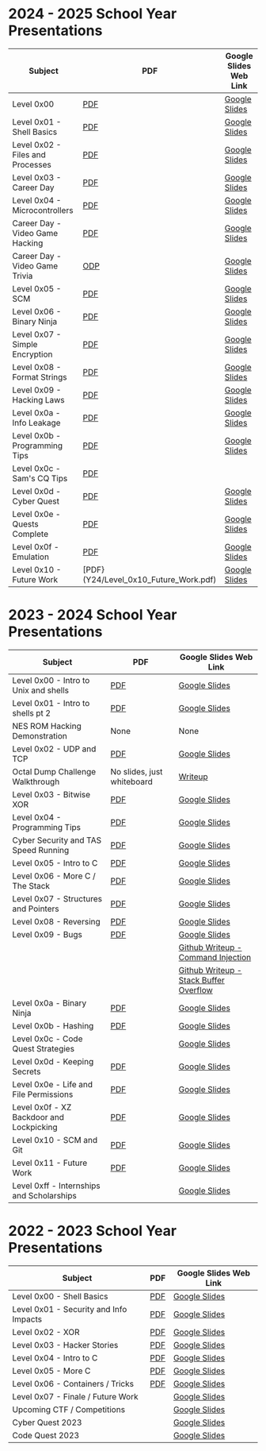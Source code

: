 # 2024 - 2025 School Year Presentations

|  Subject                                 |    PDF                                            | Google Slides Web Link                                                                                                                                                                    |
|------------------------------------------|---------------------------------------------------|-------------------------------------------------------------------------------------------------------------------------------------------------------------------------------------------|
| Level 0x00                               | [PDF](Y24/Level_0x00.pdf)                         | [Google Slides](https://docs.google.com/presentation/d/1BZ18ok8VyRz4-jbClgKNG6OfZEGVqIQB0KDi1oOesF0/pub?start=false&loop=false&delayms=60000)                                             |
| Level 0x01 - Shell Basics                | [PDF](Y24/Level_0x01-Shell_Basics.pdf)            | [Google Slides](https://docs.google.com/presentation/d/1u_RKcdP0F2xIakve33yRLGwgkrOqRe3o5eydZA3xiJM/pub?start=true&loop=false&delayms=60000)                                              |
| Level 0x02 - Files and Processes         | [PDF](Y24/Level_0x02_Files_and_Processes.pdf)     | [Google Slides](https://docs.google.com/presentation/d/1rAFoeB_LiNAkQIkksRrF2_M3bAzH1zviqjsGvBYbffw/pub?start=true&loop=false&delayms=60000)                                              |
| Level 0x03 - Career Day                  | [PDF](Y24/Level_0x03_Career_Day.pdf)              | [Google Slides](https://docs.google.com/presentation/d/e/2PACX-1vSHkIpTHvHOXMH5aToxz4hapUPRvbSGxSS_VhSAKXcDO4B-a_Ekqwz7VbOZeObsL3u2pnE265qZCjsY/pub?start=false&loop=false&delayms=60000) |
| Level 0x04 - Microcontrollers            | [PDF](Y24/Level_0x04_Microcontrollers.pdf)        | [Google Slides](https://docs.google.com/presentation/d/e/2PACX-1vSOuLqx3fSpC3_DboB29KqgvQ_j81Pedb0vf9NhF7eEVz7-s21_jT2InRlwdeGPGbvCx83iFEc7nNae/pub?start=false&loop=false&delayms=60000) |
| Career Day - Video Game Hacking          | [PDF](Y24/Video_Game_Hacking.pdf)                 | [Google Slides](https://docs.google.com/presentation/d/e/2PACX-1vQ6HKXX1Tlp7XGSYaBRrWyJhrkLBW9T1SB1LPFnRYA7uiC4Tv-B5V8boTBGUWpeOiSidregGN47D_hE/pub?start=true&loop=false&delayms=60000)  |
| Career Day - Video Game Trivia           | [ODP](Y24/Video_Game_Trivia.odp)                  | [Google Slides](https://docs.google.com/presentation/d/e/2PACX-1vS3Aq47e64LqjZY7AZaubLzECQbHISy0g4h10ojVMPA7PJOunP-8Cj0id7xcbqna6vTOhzkQgPD7es0/pub?start=true&loop=true&delayms=15000)   |
| Level 0x05 - SCM                         | [PDF](Y24/Level_0x05_SCM.pdf)                     | [Google Slides](https://docs.google.com/presentation/d/e/2PACX-1vReflDePqPzuBvjIs12KCB8LyFN1_vo_aENwnBaZnVV8uahDDJCqfTt08pHX0oz_Ngmkr93l6e_C_2E/pub?start=true&loop=false&delayms=60000)  |
| Level 0x06 - Binary Ninja                | [PDF](Y24/Level_0x06_Binary_Ninja.pdf)            | [Google Slides](https://docs.google.com/presentation/d/e/2PACX-1vTGtOTXMoTj0Hr1BXkdY8zVclyhD7ylpEFLtItXeFDjcr9olLNEggf6IccqT9yn89YTt_isbZHF9cBv/pub?start=true&loop=false&delayms=60000)  |
| Level 0x07 - Simple Encryption           | [PDF](Y24/Level_0x07_Simple_Encryption.pdf)       | [Google Slides](https://docs.google.com/presentation/d/e/2PACX-1vStiZTJs-PaM2Dr3acQt0jIp7Dtf-JVopAqzsD6PpWtC-7JBd7qdzyEhcICM-LAycftYySfp_mAZ-9x/pub?start=false&loop=false&delayms=60000) |
| Level 0x08 - Format Strings              | [PDF](Y24/Level_0x08_Format_Strings.pdf)          | [Google Slides](https://docs.google.com/presentation/d/e/2PACX-1vQNFFcYL9b5tsIimK4VfxFW2VsoPOndhYZtA6dwFlnO10xOxZCPqp989HUQfz_TCHnD_TLpTZaHWBp5/pub?start=false&loop=false&delayms=60000) |
| Level 0x09 - Hacking Laws                | [PDF](Y24/Level_0x09_Hacking_Laws.pdf)            | [Google Slides](https://docs.google.com/presentation/d/e/2PACX-1vSrFaSWWS9QkICN3xdDO7oMQB-RLQUGLbKvfUEFaxDaKP3TUDKO1pyqADTKKtii2Ym5XO-Jy0oNCslx/pub?start=false&loop=false&delayms=60000) |
| Level 0x0a - Info Leakage                | [PDF](Y24/Level_0x0a_Info_Leakage.pdf)            | [Google Slides](https://docs.google.com/presentation/d/e/2PACX-1vSguZ2KtDWC27yBLVRO9vKyh2l6YCfOhEdjFHT17kgV8LDIZwMzTTpzzKyuLtX8-dSVfEioALXZ0iMT/pub?start=false&loop=false&delayms=60000) |
| Level 0x0b - Programming Tips            | [PDF](Y24/Level_0x0b_Programming_Tips.pdf)        | [Google Slides](https://docs.google.com/presentation/d/e/2PACX-1vRgiYXGEVZ9IWbDwo_CYoAomz_-lbi6Lih0Q9GClbCgRh8_wiH3tWgZpe49reqzgsG9quq0EaYAWZFD/pub?start=false&loop=false&delayms=60000) |
| Level 0x0c - Sam's CQ Tips               | [PDF](Y24/Level_0x0c_Sams_CQ_Tips.pdf)            |                                                                                                                                                                                           |
| Level 0x0d - Cyber Quest                 | [PDF](Y24/Level_0x0d_Cyber_Quest.pdf)             | [Google Slides](https://docs.google.com/presentation/d/e/2PACX-1vSRUg687brgYuo6yqUpOn1RP0n9fWrSMe0bDfhSfZCaYu6eXCRLi2uD87Tr1a0B3OAruJTOHDy6wEMm/pub?start=false&loop=false&delayms=60000) |
| Level 0x0e - Quests Complete             | [PDF](Y24/Level_0x0e_Quests_Complete.pdf)         | [Google Slides](https://docs.google.com/presentation/d/e/2PACX-1vRrPThzlBrCAQyzn_jYlerTsgyL3RBoNzI8Xq7VCXs1WjEhzlIaEx1z2w-ocx5qbTumPBlGk2Fx6e4z/pub?start=false&loop=false&delayms=60000) |
| Level 0x0f - Emulation                   | [PDF](Y24/Level_0x0f_Emulation.pdf)               | [Google Slides](https://docs.google.com/presentation/d/e/2PACX-1vQGlyKbT3Myj8xmPMSywBI11bsZSvtgQNYIyBDJHn9cwenVAlaEHbqMRi0tksQ3k1D3D8eMgrIxQwRl/pub?start=false&loop=false&delayms=60000) |
| Level 0x10 - Future Work                 | [PDF}(Y24/Level_0x10_Future_Work.pdf)             | [Google Slides](https://docs.google.com/presentation/d/e/2PACX-1vQpfhxwGs_1LzxeskhpIbodu-hB1OVv09fJ9Tvd2Ggqh4eF9jolusB7dQPaq9-C41A4jPFzsP25ihIz/pub?start=false&loop=false&delayms=60000) |


# 2023 - 2024 School Year Presentations

|  Subject                                 |    PDF                                            | Google Slides Web Link                                                                                                                                                                    |
|------------------------------------------|---------------------------------------------------|-------------------------------------------------------------------------------------------------------------------------------------------------------------------------------------------|
| Level 0x00 - Intro to Unix and shells    | [PDF](Y23/Level_0x00-Intro_to_shells.pdf)         | [Google Slides](https://docs.google.com/presentation/d/e/2PACX-1vSYm5iBH-bnUcK6-3WsV51GKMzwwFTtkswm3K-n6mp4QrAjbhfjZ_205W8EY3Bi7FBd1CtuOrGzadxo/pub?start=false&loop=false&delayms=60000) |
| Level 0x01 - Intro to shells pt 2        | [PDF](Y23/Level_0x01-Intro_to_shells_pt2.pdf)     | [Google Slides](https://docs.google.com/presentation/d/e/2PACX-1vSqY5z3YuN3BJmIZXXRmmK4dtjPU4WyhAPq4GS0NSZ_yXs099qN-Xvt5apuQsW7mNX_bZBf7WhlH3NR/pub?start=false&loop=false&delayms=60000) |
| NES ROM Hacking Demonstration            | None                                              | None                                                                                                                                                                                      |
| Level 0x02 - UDP and TCP                 | [PDF](Y23/Level_0x02-UDP_and_TCP.pdf)             | [Google Slides](https://docs.google.com/presentation/d/e/2PACX-1vTjyjeT1q-fzhc1WXOamlGMexQScae-dZ85-eF5sA4tckuMni_0Ip5Gp9UrwwJSfUj-jxWsC1FbNG8m/pub?start=false&loop=false&delayms=60000) |
| Octal Dump Challenge Walkthrough         | No slides, just whiteboard                        | [Writeup](../past_challenges/year_2023_2024/octal_dump/octal_dump_writeup.md)                                                                                                             |
| Level 0x03 - Bitwise XOR                 | [PDF](Y23/Level_0x04-Programming_Tips.pdf)        | [Google Slides](https://docs.google.com/presentation/d/e/2PACX-1vSbpLfwQmFs7QNefUWjre9G5NOVvQJYg9zH9bSUZfHBGsWqXKhnvBsMT_5aOMAxCVuMJkTN1uIx1K2w/pub?start=false&loop=false&delayms=60000) |
| Level 0x04 - Programming Tips            | [PDF](Y23/Level_0x04-Programming_Tips.pdf)        | [Google Slides](https://docs.google.com/presentation/d/e/2PACX-1vTKwTlWT3GkP2U6cyVAfojPHHbwQxZjuVJf-jXqRALbKr0hcjLupKLjOvO6dIgc3Ebg_pdD_9UvFg6s/pub?start=false&loop=false&delayms=60000) |
| Cyber Security and TAS Speed Running     | [PDF](Y23/CS_and_VG_Career_Day.pdf)               | [Google Slides](https://docs.google.com/presentation/d/1fIlFLJ4e5F40v4t2ZaU9L7j-v6CxYuXaCCJuglTcLi0/edit?usp=sharing)                                                                     |
| Level 0x05 - Intro to C                  | [PDF](Y23/Level_0x05-Intro_to_C.pdf)              | [Google Slides](https://docs.google.com/presentation/d/e/2PACX-1vRwX1EnmwBrptye1jEsGvtBGHVNTyS6i2wDjwzVlh5fd4FvMlYWJrSSPwyf9IOsueEQ4xfAPhocFQ34/pub?start=false&loop=false&delayms=60000) |
| Level 0x06 - More C / The Stack          | [PDF](Y23/Level_0x06-More_C_The_Stack.pdf)        | [Google Slides](https://docs.google.com/presentation/d/e/2PACX-1vSJ4KRRDkXZ__O9VlmsEBLvOT2TJMDzDEHKTWy3cbQ70Z40pgNPARtXGkqUFM5ZnnLSgVjS6RTJg4cg/pub?start=false&loop=false&delayms=60000) |
| Level 0x07 - Structures and Pointers     | [PDF](Y23/Level_0x07-Structures_and_Pointers.pdf) | [Google Slides](https://docs.google.com/presentation/d/e/2PACX-1vRr48wSCaGdxqQ3OjlDwi1OZe94Op2BxKUuTUFfCHDzty9yZOpt1hUTj1rLgeueAD4X2wLj2gwSIIQi/pub?start=false&loop=false&delayms=60000) |
| Level 0x08 - Reversing                   | [PDF](Y23/Level_0x08-Reversing.pdf)               | [Google Slides](https://docs.google.com/presentation/d/e/2PACX-1vRhPx_FZPD1q9VQZN-2ziifHF2ScRlNMqESoGJKjqBd5CxYxRXOyPKZbqygZjz7KpGTtUpIhwTDuL7L/pub?start=false&loop=false&delayms=60000) |
| Level 0x09 - Bugs                        | [PDF](Y23/Level_0x09-Bugs.pdf)                    | [Google Slides](https://docs.google.com/presentation/d/e/2PACX-1vRO1gKlLsuLB4xcaoKtciz5GsdLaGh5qbBwtPo_lfSmcBIr-BL0Xr-cbvM7gaDNQNlOGFTOrymTk0TX/pub?start=false&loop=false&delayms=60000) |
|                                          |                                                   | [Github Writeup - Command Injection](https://github.com/mwales/WildcatCSClub/tree/main/vulnerabilities/command_injection)                                                                 |
|                                          |                                                   | [Github Writeup - Stack Buffer Overflow](https://github.com/mwales/WildcatCSClub/tree/main/vulnerabilities/stack_buffer_overflow)                                                         |
| Level 0x0a - Binary Ninja                | [PDF](Y23/Level_0x0a-Binary_Ninja.pdf)            | [Google Slides](https://docs.google.com/presentation/d/e/2PACX-1vQVEZqrefoDbZSFt6sEN9PWTMGwuegXg0a0YFczYB0So_AOlMPoxTQtfbby-IS_ymCgVaVhS4nlHS53/pub?start=false&loop=false&delayms=60000) |
| Level 0x0b - Hashing                     | [PDF](Y23/Level_0x0b-Hashing.pdf)                 | [Google Slides](https://docs.google.com/presentation/d/e/2PACX-1vQIct96iP_6l3GMffCZCv3KVRGJSkmj4GUbR_LZcnknmCdqRjKjtrMMLPbLYGaTaHzGdtjLhY-snaM_/pub?start=false&loop=false&delayms=60000) |
| Level 0x0c - Code Quest Strategies       |                                                   | [Google Slides](https://docs.google.com/presentation/d/e/2PACX-1vT2xBu6c5AZH_xC2oebFI5mRaZEO3hV0kIoZeme5mmUwOlUyGieICEtJoDRs-vDfpTN5dz6HaD-gIBb/pub?start=false&loop=false&delayms=60000) |
| Level 0x0d - Keeping Secrets             | [PDF](Y23/Level_0x0d-Keeping_Secrets.pdf)         | [Google Slides](https://docs.google.com/presentation/d/e/2PACX-1vQ-qWX4IogLc6rOEcL1sPJGvWil0_qiG9h4OSZL1IAXPZIwXU2UHxrT417iObr9aIcTR6j7o4SZO2Es/pub?start=false&loop=false&delayms=60000) |
| Level 0x0e - Life and File Permissions   | [PDF](Y23/Level_0x0e-Life_Permissions.pdf)        | [Google Slides](https://docs.google.com/presentation/d/e/2PACX-1vTB7xrFIkM4NvamMi2bMIKUTbouOyiit3m23Pi_tlDVwMMxFoGzcbWqvt2hraeWYkzC_Znj4TM3Itof/pub?start=false&loop=false&delayms=60000) |
| Level 0x0f - XZ Backdoor and Lockpicking | [PDF](Y23/Level_0x0f-Lock_Picking.pdf)            | [Google Slides](https://docs.google.com/presentation/d/e/2PACX-1vREAleq-HXc9ReGN5EQPnb2ZWQx0YXzZubuEZlH7FYw5op47g3NvEjWqCZEJsxxbUmXo496_bhFX2YH/pub?start=false&loop=false&delayms=60000) |
| Level 0x10 - SCM and Git                 | [PDF](Y23/Level_0x10-SCM_and_git.pdf)             | [Google Slides](https://docs.google.com/presentation/d/e/2PACX-1vRs_ibIXLqAQSukjdDR6hkscvz1A-33dog5rV4UXJ3Dc_Kg1a2OnPmD0KU-rstPWNYcZx1CXAosLvcL/pub?start=false&loop=false&delayms=60000) |
| Level 0x11 - Future Work                 | [PDF](Y23/Level_0x11-Future_Work.pdf)             | [Google Slides](https://docs.google.com/presentation/d/e/2PACX-1vRkKpWla3w9hFLPf3Lg7ganL8sr5Rt7-Si0X0CCqzYgYU4bU8gntRE4weQhZBsmte1bLA-dipIkQTl1/pub?start=false&loop=false&delayms=60000) |
| Level 0xff - Internships and Scholarships |                                                  | [Google Slides](https://docs.google.com/presentation/d/e/2PACX-1vQIIhUiNYyBM3heN9T5P4RZdxGvj1JJ2umhAIMZvv6TfavqFI6knEb9V31j5Q7rerlmX1TU2HEs39Wl/pub?start=false&loop=false&delayms=60000) |


# 2022 - 2023 School Year Presentations

|  Subject                                 |    PDF                                              | Google Slides Web Link                                                                                                                                                                    |
|------------------------------------------|-----------------------------------------------------|-------------------------------------------------------------------------------------------------------------------------------------------------------------------------------------------|
| Level 0x00 - Shell Basics                | [PDF](Y22/Level_0x00-Shell_Basics.pdf)              | [Google Slides](https://docs.google.com/presentation/d/e/2PACX-1vRgbdyEwwo5VLEUkGAq0ci7vTSTUi0LgWPJYXvv3Fqe40_7RKDucrnkr4IO1EjOzgRdNVf5ayGskazC/pub?start=false&loop=false&delayms=10000) |
| Level 0x01 - Security and Info Impacts   | [PDF](Y22/Level_0x01-Security_Info_And_Impacts.pdf) | [Google Slides](https://docs.google.com/presentation/d/e/2PACX-1vRthBotDkEag_vQT2IQAeqFI34Q-T21nFvkUa05jjMzh9A0-dGuvEATlC9jyaP_11m9PxcUqRnyj7Tz/pub?start=true&loop=false&delayms=10000)  |
| Level 0x02 - XOR                         | [PDF](Y22/Level_0x02-XOR.pdf)                       | [Google Slides](https://docs.google.com/presentation/d/e/2PACX-1vRBddm45HYAMlYMRxEh9tlKYKxtpNx0Neh1CbIugTQ5udcC3ABpR3ii3se-YhoGtrAJlhKVody5ygSp/pub?start=true&loop=false&delayms=10000)  |
| Level 0x03 - Hacker Stories              | [PDF](Y22/Level_0x03-Hacker_Stories.pdf)            | [Google Slides](https://docs.google.com/presentation/d/e/2PACX-1vR78YB10yFCmSLEwf6ciNO9mJ3dL4eLE1DL2KmrN_Rkd8nXfFdb2P3lVwXjN3uQSniXcXGFk9kws7Z0/pub?start=true&loop=false&delayms=10000)  |
| Level 0x04 - Intro to C                  | [PDF](Y22/Level_0x04-Intro_to_C.pdf)                | [Google Slides](https://docs.google.com/presentation/d/e/2PACX-1vTXICRonieFmsyTPNRw3k69GKvpJHBseDQK7hYciDU_gArhYuoxsGiDtwUCOlx7om0modpWKKORKuvF/pub?start=true&loop=false&delayms=10000)  |
| Level 0x05 - More C                      | [PDF](Y22/Level_0x05-More_C.pdf)                    | [Google Slides](https://docs.google.com/presentation/d/e/2PACX-1vSmc8878yCJkCYKV08bIQGtAoXYFCivOiEbGsUY1ML2-dod5rT0kX5djU9oq7yjJkf7BR-exELoQkJR/pub?start=true&loop=false&delayms=10000)  |
| Level 0x06 - Containers / Tricks         | [PDF](Y22/Level_0x06-Containers_Tricks.pdf)         | [Google Slides](https://docs.google.com/presentation/d/e/2PACX-1vQMPaAkBRN9faOB3HJY8qY1li8YPJS5yqpqRXuFfs78Rs2k9k2FW0jADGnyuz-ib2S-hOMcUd2gob8C/pub?start=false&loop=false&delayms=60000) |
| Level 0x07 - Finale / Future Work        |                                                     | [Google Slides](https://docs.google.com/presentation/d/e/2PACX-1vSNlODZ4Q7whLPwRiN7SVgIMvltd3b-b0HWmb8-Z-x6oYPS2-NxmR38-o8IPfDfBSi5sXMCYCS5PnvY/pub?start=false&loop=false&delayms=60000) |
| Upcoming CTF / Competitions              |                                                     | [Google Slides](https://docs.google.com/presentation/d/e/2PACX-1vSdrhH87tQJX4Nc7wh_8hutYwZQ9MXnjJ9O8zkk9iGvZhtktQoPn2DZ0yJni1j6NsfXJOdvLw3C9sBt/pub?start=false&loop=false&delayms=10000) |
| Cyber Quest 2023                         |                                                     | [Google Slides](https://docs.google.com/presentation/d/e/2PACX-1vTbaa5Qb1RQZ-yzxTc58xCajBgzp4Z0wLVWiES_iEbmVSaIaNv2XMe610cXMj9D7bJeNanRY3C8AQO1/pub?start=false&loop=false&delayms=60000) |
| Code Quest 2023                          |                                                     | [Google Slides](https://docs.google.com/presentation/d/e/2PACX-1vSpR72JuXDQPoGL2xBembzigClxMAyRPGO8WavDeLkODp3Bh1nFYyP3uucw2__o1FkfcaFSTf9C7e8-/pub?start=false&loop=false&delayms=10000) |


